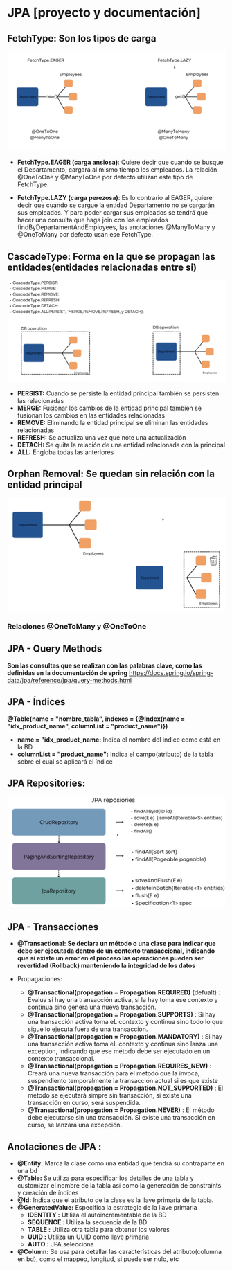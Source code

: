 # JPA [proyecto y documentación]


## FetchType: Son los tipos de carga 
![FetchType.png](src/main/resources/images/FetchType.png)


-   **FetchType.EAGER (carga ansiosa)**: Quiere decir que cuando se busque el Departamento, cargará al mismo tiempo  los empleados. La relación @OneToOne y @ManyToOne por defecto utilizan este tipo de FetchType.

-   **FetchType.LAZY (carga perezosa)**: Es lo contrario al EAGER, quiere decir que cuando se cargue la entidad Departamento no se cargarán sus empleados. Y para poder cargar sus empleados se tendrá que hacer una consulta que haga join con los empleados findByDepartamentAndEmployees, las anotaciones @ManyToMany y @OneToMany por defecto usan ese FetchType. 

## CascadeType: Forma en la que se propagan las entidades(entidades relacionadas entre si)
![CascadeType.png](src/main/resources/images/CascadeType.png)

- **PERSIST:** Cuando se persiste la entidad principal también se persisten las relacionadas
- **MERGE:** Fusionar los cambios de la entidad principal también se fusionan los cambios en las entidades relacionadas
- **REMOVE:** Eliminando la entidad principal se eliminan las entidades relacionadas
- **REFRESH:** Se actualiza una vez que note una actualización
- **DETACH:** Se quita la relación de una entidad relacionada con la principal
- **ALL:** Engloba todas las anteriores


## Orphan Removal: Se quedan sin relación con la entidad principal
![OrphanRemoval.png](src/main/resources/images/OrphanRemoval.png)

### Relaciones @OneToMany y @OneToOne


## JPA - Query Methods 
**Son las consultas que se realizan con las palabras clave, como las definidas en la documentación de spring**
  https://docs.spring.io/spring-data/jpa/reference/jpa/query-methods.html

## JPA - Índices
**@Table(name = "nombre_tabla", indexes = {@Index(name = "idx_product_name", columnList = "product_name")})**
- **name = "idx_product_name:** Indica el nombre del indice como está en la BD
- **columnList = "product_name":** Indica el campo(atributo) de la tabla  sobre el cual se aplicará el índice

## JPA Repositories: 
![jpa-repositories.png](src/main/resources/images/jpa-repositories.png)

## JPA - Transacciones
- **@Transactional: Se declara un método o una clase para indicar que debe ser ejecutada dentro de un contexto transaccional, indicando que si existe un error en el proceso las operaciones pueden ser revertidad (Rollback) manteniendo la integridad de los datos**


- Propagaciones:
  - **@Transactional(propagation = Propagation.REQUIRED)** (defualt) : Evalua si hay una transacción activa, si la hay toma ese contexto y continua sino genera una nueva transacción.
  - **@Transactional(propagation = Propagation.SUPPORTS)** : Si hay una transacción activa toma eL contexto y continua sino todo lo que sigue lo ejecuta fuera de una transacción.
  - **@Transactional(propagation = Propagation.MANDATORY)** : Si hay una transacción activa toma eL contexto y continua sino lanza una exception, indicando que ese método debe ser ejecutado en un contexto transaccional.
  - **@Transactional(propagation = Propagation.REQUIRES_NEW)** : Creará una nueva transacción para el metodo que la invoca, suspendiento temporalmente la transacción actual si es que existe
  - **@Transactional(propagation = Propagation.NOT_SUPPORTED)** : El método se ejecutará simpre sin transacción, si existe una transacción en curso, será suspendida.
  - **@Transactional(propagation = Propagation.NEVER)** : El método debe ejecutarse sin una transacción. Si existe una transacción en curso, se lanzará una excepción.



## Anotaciones de JPA :
- **@Entity:** Marca la clase como una entidad que tendrá su contraparte en una bd
- **@Table:** Se utiliza para especificar los detalles de una tabla y customizar el nombre de la tabla así como la generación de constraints y creación de índices
- **@Id:** Indica que el atributo de la clase es la llave primaria de la tabla.
- **@GeneratedValue:** Especifica la estrategia de la llave primaria
  - **IDENTITY :** Utiliza el autoincrementable de la BD
  - **SEQUENCE :** Utiliza la secuencia de la BD
  - **TABLE :** Utiliza otra tabla para obtener los valores
  - **UUID :** Utiliza un UUID como llave primaria
  - **AUTO :** JPA selecciona
- **@Column:** Se usa para detallar las características del atributo(columna en bd), como el mappeo, longitud, si puede ser nulo, etc